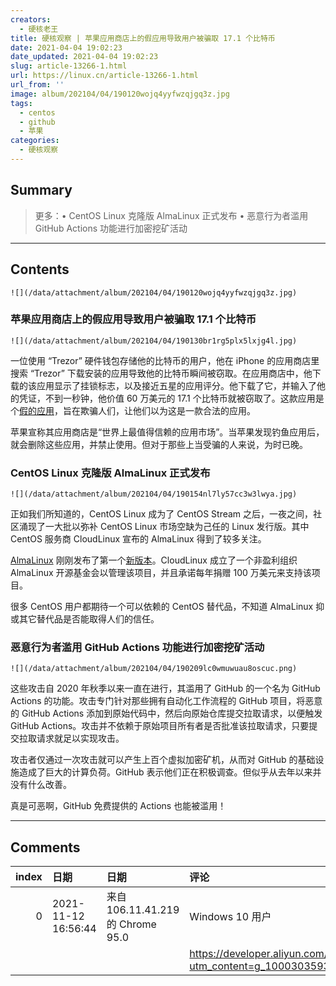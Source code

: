 ```yaml
---
creators:
  - 硬核老王
title: 硬核观察 | 苹果应用商店上的假应用导致用户被骗取 17.1 个比特币
date: 2021-04-04 19:02:23
date_updated: 2021-04-04 19:02:23
slug: article-13266-1.html
url: https://linux.cn/article-13266-1.html
url_from: ''
image: album/202104/04/190120wojq4yyfwzqjgq3z.jpg
tags:
  - centos
  - github
  - 苹果
categories:
  - 硬核观察
---
```


## Summary

> 更多：• CentOS Linux 克隆版 AlmaLinux 正式发布 • 恶意行为者滥用 GitHub Actions 功能进行加密挖矿活动

***

<!-- more -->

## Contents

`![](/data/attachment/album/202104/04/190120wojq4yyfwzqjgq3z.jpg)`

### 苹果应用商店上的假应用导致用户被骗取 17.1 个比特币

`![](/data/attachment/album/202104/04/190130br1rg5plx5lxjg4l.jpg)`

一位使用 “Trezor” 硬件钱包存储他的比特币的用户，他在 iPhone 的应用商店里搜索 “Trezor” 下载安装的应用导致他的比特币瞬间被窃取。在应用商店中，他下载的该应用显示了挂锁标志，以及接近五星的应用评分。他下载了它，并输入了他的凭证，不到一秒钟，他价值 60 万美元的 17.1 个比特币就被窃取了。这款应用是个[假的应用](https://www.msn.com/en-us/news/technology/he-believed-apple-e2-80-99s-app-store-was-safe-then-a-fake-app-stole-his-life-savings-in-bitcoin/ar-BB1f7r6c)，旨在欺骗人们，让他们以为这是一款合法的应用。

苹果宣称其应用商店是“世界上最值得信赖的应用市场”。当苹果发现钓鱼应用后，就会删除这些应用，并禁止使用。但对于那些上当受骗的人来说，为时已晚。

### CentOS Linux 克隆版 AlmaLinux 正式发布

`![](/data/attachment/album/202104/04/190154nl7ly57cc3w3lwya.jpg)`

正如我们所知道的，CentOS Linux 成为了 CentOS Stream 之后，一夜之间，社区涌现了一大批以弥补 CentOS Linux 市场空缺为己任的 Linux 发行版。其中 CentOS 服务商 CloudLinux 宣布的 AlmaLinux 得到了较多关注。

[AlmaLinux](https://almalinux.org/) 刚刚发布了第一个[新版本](https://repo.almalinux.org/almalinux/8/isos/x86_64/)。CloudLinux 成立了一个非盈利组织 AlmaLinux 开源基金会以管理该项目，并且承诺每年捐赠 100 万美元来支持该项目。

很多 CentOS 用户都期待一个可以依赖的 CentOS 替代品，不知道 AlmaLinux 抑或其它替代品是否能取得人们的信任。

### 恶意行为者滥用 GitHub Actions 功能进行加密挖矿活动

`![](/data/attachment/album/202104/04/190209lc0wmuwuau8oscuc.png)`

这些攻击自 2020 年秋季以来一直在进行，其滥用了 GitHub 的一个名为 GitHub Actions 的功能。攻击专门针对那些拥有自动化工作流程的 GitHub 项目，将恶意的 GitHub Actions 添加到原始代码中，然后向原始仓库提交拉取请求，以便触发 GitHub Actions。攻击并不依赖于原始项目所有者是否批准该拉取请求，只要提交拉取请求就足以实现攻击。

攻击者仅通过一次攻击就可以产生上百个虚拟加密矿机，从而对 GitHub 的基础设施造成了巨大的计算负荷。GitHub 表示他们正在积极调查。但似乎从去年以来并没有什么改善。

真是可恶啊，GitHub 免费提供的 Actions 也能被滥用！

***

## Comments

|   index | 日期                | 日期                                            | 评论                                                          |
|--------:|:--------------------|:------------------------------------------------|:--------------------------------------------------------------|
|       0 | 2021-11-12 16:56:44 | 来自106.11.41.219的 Chrome 95.0|Windows 10 用户 | 阿里云上了almalinux镜像源，下载挺快可以去看看：<br />         |
|         |                     |                                                 | https://developer.aliyun.com/mirror/?utm_content=g_1000303593 |
